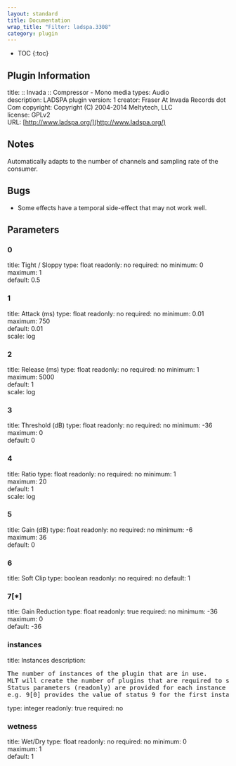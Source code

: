 ```yaml
---
layout: standard
title: Documentation
wrap_title: "Filter: ladspa.3308"
category: plugin
---
```

* TOC
{:toc}

## Plugin Information

title: :: Invada :: Compressor - Mono
media types:
Audio  
description: LADSPA plugin
version: 1
creator: Fraser At Invada Records dot Com
copyright: Copyright (C) 2004-2014 Meltytech, LLC  
license: GPLv2  
URL: [http://www.ladspa.org/](http://www.ladspa.org/)  

## Notes

Automatically adapts to the number of channels and sampling rate of the consumer.

## Bugs

* Some effects have a temporal side-effect that may not work well.


## Parameters

### 0

title: Tight / Sloppy  type: float
readonly: no
required: no
minimum: 0  
maximum: 1  
default: 0.5  

### 1

title: Attack (ms)  type: float
readonly: no
required: no
minimum: 0.01  
maximum: 750  
default: 0.01  
scale: log  

### 2

title: Release (ms)  type: float
readonly: no
required: no
minimum: 1  
maximum: 5000  
default: 1  
scale: log  

### 3

title: Threshold (dB)  type: float
readonly: no
required: no
minimum: -36  
maximum: 0  
default: 0  

### 4

title: Ratio  type: float
readonly: no
required: no
minimum: 1  
maximum: 20  
default: 1  
scale: log  

### 5

title: Gain (dB)  type: float
readonly: no
required: no
minimum: -6  
maximum: 36  
default: 0  

### 6

title: Soft Clip  type: boolean
readonly: no
required: no
default: 1  

### 7[*]

title: Gain Reduction  type: float
readonly: true
required: no
minimum: -36  
maximum: 0  
default: -36  

### instances

title: Instances  description:
<pre>
The number of instances of the plugin that are in use.
MLT will create the number of plugins that are required to support the number of audio channels.
Status parameters (readonly) are provided for each instance and are accessed by specifying the instance number after the identifier (starting at zero).
e.g. 9[0] provides the value of status 9 for the first instance.
</pre>
type: integer
readonly: true
required: no

### wetness

title: Wet/Dry  type: float
readonly: no
required: no
minimum: 0  
maximum: 1  
default: 1  

